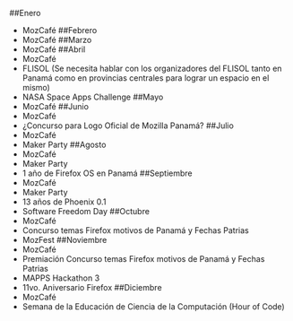 ##Enero
* MozCafé
##Febrero
* MozCafé
##Marzo
* MozCafé
##Abril
* MozCafé
* FLISOL (Se necesita hablar con los organizadores del FLISOL tanto en Panamá como en provincias centrales para lograr un espacio en el mismo)
* NASA Space Apps Challenge
##Mayo
* MozCafé
##Junio
* MozCafé
* ¿Concurso para Logo Oficial de Mozilla Panamá?
##Julio
* MozCafé
* Maker Party
##Agosto
* MozCafé
* Maker Party
* 1 año de Firefox OS en Panamá
##Septiembre
* MozCafé
* Maker Party
* 13 años de Phoenix 0.1
* Software Freedom Day 
##Octubre
* MozCafé
* Concurso temas Firefox motivos de Panamá y Fechas Patrias
* MozFest
##Noviembre
* MozCafé
* Premiación  Concurso temas Firefox motivos de Panamá y Fechas Patrias
* MAPPS Hackathon 3
* 11vo. Aniversario Firefox
##Diciembre
* MozCafé
* Semana de la Educación de Ciencia de la Computación (Hour of Code)